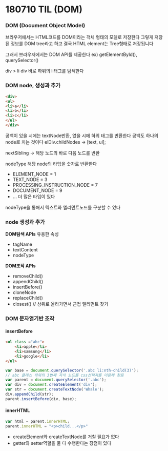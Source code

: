 # 180710 TIL (DOM)

### DOM (Document Object Model)

브라우저에서는 HTML코드를 DOM이라는 객체 형태의 모델로
저장한다
그렇게 저장된 정보를 DOM tree라고 하고 결국 HTML element는
Tree형태로 저장됩니다

그래서 브라우저에서는 DOM API를 제공한다
ex) getElementById(), querySelector()

div > li
div 바로 하위의 li태그를 탐색한다

### DOM node, 생성과 추가

```html
<div>
<ul>
<li>a</li>
<li>b</li>
<li>c</li>
</ul>
</div>
```

공백이 있을 시에는 textNode반환,
없을 시에 하위 태그를 반환한다
공백도 하나의 node로 치는 것이다
elDiv.childNodes -> [text, ul];

nextSibling -> 해당 노드의 바로 다음 노드를 반환

nodeType
해당 node의 타입을 숫자로 반환한다

- ELEMENT_NODE = 1
- TEXT_NODE = 3
- PROCESSING_INSTRUCTION_NODE = 7
- DOCUMENT_NODE = 9
- ... 더 많은 타입이 있다

nodeType을 통해서 텍스트와 엘리먼트노드를 구분할 수 있다

### node 생성과 추가

**DOM탐색 APIs**
유용한 속성

- tagName
- textContent
- nodeType

**DOM조작 APIs**
- removeChild()
- appendChild()
- insertBefore()
- cloneNode
- replaceChild()
- closest() // 상위로 올라가면서 근접 엘리먼트 찾기



### DOM 문자열기반 조작

#### insertBefore

```html
<ul class ="abc">
    <li>apple</li>
    <li>samsung</li>
    <li>google</li>
</ul>
```



```js
var base = document.querySelector('.abc li:nth-child(3)');
// abc 클래스 하위의 3번째 자식 노드를 css선택자를 이용해 찾음
var parent = document.querySelector('.abc');
var div = document.createElement('div');
var str = document.createTextNode('Whale');
div.appendChild(str);
parent.insertBefore(div, base);
```



#### innerHTML

```js
var html = parent.innerHTML;
parent.innerHTML = "<p>child...</p>"
```

- createElement와 createTextNode를 거칠 필요가 없다
- getter와 setter역할을 둘 다 수행한다는 장점이 있다



























